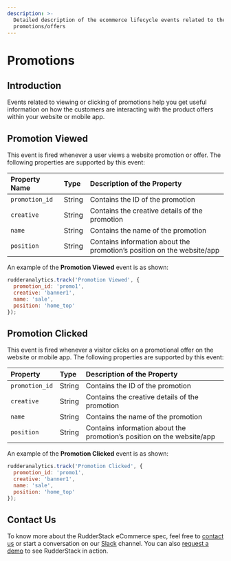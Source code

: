 ```yaml
---
description: >-
  Detailed description of the ecommerce lifecycle events related to the
  promotions/offers
---
```


# Promotions

## Introduction

Events related to viewing or clicking of promotions help you get useful information on how the customers are interacting with the product offers within your website or mobile app.

## Promotion Viewed

This event is fired whenever a user views a website promotion or offer. The following properties are supported by this event:

| **Property Name** | **Type** | **Description of the Property** |
| :--- | :--- | :--- |
| `promotion_id` | String | Contains the ID of the promotion |
| `creative` | String | Contains the creative details of the promotion |
| `name` | String | Contains the name of the promotion |
| `position` | String | Contains information about the promotion’s position on the website/app |

An example of the **Promotion Viewed** event is as shown:

```javascript
rudderanalytics.track('Promotion Viewed', {
  promotion_id: 'promo1',
  creative: 'banner1',
  name: 'sale',
  position: 'home_top'
});
```

## Promotion Clicked

This event is fired whenever a visitor clicks on a promotional offer on the website or mobile app. The following properties are supported by this event:

| **Property** | **Type** | **Description of the Property** |
| :--- | :--- | :--- |
| `promotion_id` | String | Contains the ID of the promotion |
| `creative` | String | Contains the creative details of the promotion |
| `name` | String | Contains the name of the promotion |
| `position` | String | Contains information about the promotion’s position on the website/app |

An example of the **Promotion Clicked** event is as shown:

```javascript
rudderanalytics.track('Promotion Clicked', {
  promotion_id: 'promo1',
  creative: 'banner1',
  name: 'sale',
  position: 'home_top'
});
```

## Contact Us

To know more about the RudderStack eCommerce spec, feel free to [contact us](mailto:%20contact@rudderstack.com) or start a conversation on our [Slack](https://resources.rudderstack.com/join-rudderstack-slack) channel. You can also [request a demo](https://rudderstack.com/request-a-demo/) to see RudderStack in action.


